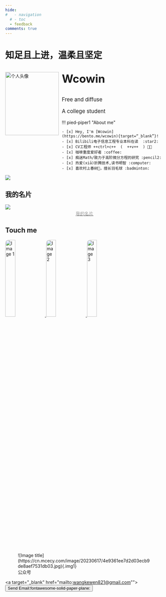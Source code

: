 ```yaml
---
hide:
#   - navigation
  # - toc
  - feedback
comments: true
---
```

<body>
    <div class="loader">
        <div class="spinner">
            <div class="rect1"></div>
            <div class="rect2"></div>
            <div class="rect3"></div>
            <div class="rect4"></div>
        </div>
    </div>
    <!-- 此处添加你的页面内容 -->
    <script>
        // 等待页面加载完毕
        window.addEventListener('load', function() {
            // 获取加载动画元素
            var loader = document.querySelector('.loader');
            // 隐藏加载动画
            loader.style.display = 'none';
        });
    </script>
</body>

# 知足且上进，温柔且坚定
<div>
  <img src="https://cn.mcecy.com/image/20231006/a05f708fb7b0426e7a5786669d5b1386.png" width="170" height="200" alt="个人头像" align="left" style="margin-right: 10px;" />
  <p style="font-size: 2.5em"><strong>Wcowin</strong></p>
  <p style="font-size: 1.2em">Free and diffuse</p>
  <p style="font-size: 1.2em">A college student</p>
</div>


!!! pied-piper1 "About me"
    
    - [x] Hey, I'm [Wcowin](https://bento.me/wcowin){target=“_blank”}!
    - [x] Bilibili电子信息工程专业本科在读  :star2:
    - [x] CV工程师 ++ctrl+c++  (  ++v++  ) 🧑‍💻
    - [x] 咖啡重度爱好者 :coffee:
    - [x] 痴迷Math/致力于高阶微分方程的研究 :pencil2:
    - [x] 热爱(xiā)折腾技术,读书明智 :computer: 
    - [x] 喜欢村上春树📖，擅长羽毛球 :badminton: 
     

<!-- - [x] <a href="https://github.com/Wcowin" target="_blank"><button class="buttonxuan3">找到我:simple-github:</button></a>:material-arrow-right:&#x1F4A1;  -->


<img class="img1" src="https://cn.mcecy.com/image/20230220/f10604560a2119667fb3aca1da299e1a.jpeg">

## 我的名片

<a href="https://muselink.cc/Wcowin" target="_blank">
  <img src="https://pbxt.replicate.delivery/hlNUcSkvwvYyOVrVC1E4bSWtX5gLQDzd1dAehfgiRAdtzxdRA/out..jpg"  >
  <center>
    <div style="color:orange; 
    color: #999;
    padding: 2px;">我的名片</div>
  </center>  
</a>
<!-- <img class="img1" src="https://cn.mcecy.com/image/20230617/4e9361ee7d2d03ecb9de8aef7531db03.jpg"> -->





## Touch me

<div class="image-container">
  <a href="https://twitter.com/wcowin_" target="_blank">
    <img src="https://cn.mcecy.com/image/20231006/bf81886879255799f477a8989d314833.png" alt="Image 1" style="border-radius: 10px; width: 25%;">
  </a>
  <a href="https://www.instagram.com/wcowin_/" target="_blank">
    <img src="https://cn.mcecy.com/image/20231006/892950af21d09c98d403ebc378a21899.png" alt="Image 2" style="border-radius: 10px; width: 25%;">
  </a>
  <a href="https://github.com/wcowin" target="_blank">
    <img src="https://cn.mcecy.com/image/20231006/6cc108417b5f9ab5ae53c2376d6036d8.png" alt="Image 3" style="border-radius: 10px; width: 25%;">
  </a>
</div>

<figure markdown >
  ![Image title](https://cn.mcecy.com/image/20230617/4e9361ee7d2d03ecb9de8aef7531db03.jpg){.img1}
  <figcaption>公众号</figcaption>
</figure>

<!-- [Send Email :fontawesome-solid-paper-plane:](mailto:<1135801806@qq.com>){.md-button} -->
<a target="_blank"  href="mailto:wangkewen821@gmail.com""><button class="buttonxuan2" style="vertical-align:middle" ><span>Send Email:fontawesome-solid-paper-plane: </span></button></a> 


